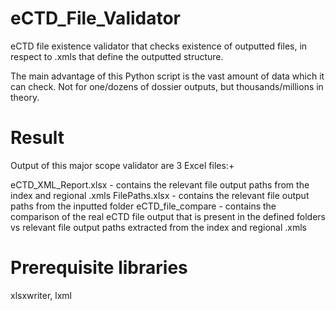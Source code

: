 # eCTD_File_Validator
eCTD file existence validator that checks existence of outputted files, in respect to .xmls that define the outputted structure.

The main advantage of this Python script is the vast amount of data which it can check. Not for one/dozens of dossier outputs, but thousands/millions in theory.

# Result
Output of this major scope validator are 3 Excel files:+

eCTD_XML_Report.xlsx - contains the relevant file output paths from the index and regional .xmls
FilePaths.xlsx - contains the relevant file output paths from the inputted folder
eCTD_file_compare - contains the comparison of the real eCTD file output that is present in the defined folders vs relevant file output paths extracted from the index and regional .xmls

# Prerequisite libraries

xlsxwriter, lxml

